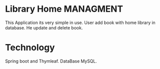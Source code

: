 # Library Home MANAGMENT

This Application its very simple in use. User add book with home library in database.
He update and delete book.
# Technology

Spring boot and Thymleaf. DataBase MySQL.


